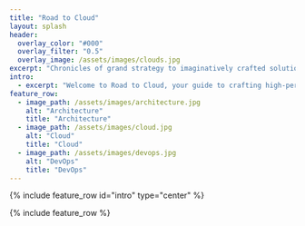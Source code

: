 ```yaml
---
title: "Road to Cloud"
layout: splash
header:
  overlay_color: "#000"
  overlay_filter: "0.5"
  overlay_image: /assets/images/clouds.jpg
excerpt: "Chronicles of grand strategy to imaginatively crafted solutions with creative implementations!"
intro: 
  - excerpt: "Welcome to Road to Cloud, your guide to crafting high-performance, cost-effective, and resilient solutions for your enterprise journey."
feature_row:
  - image_path: /assets/images/architecture.jpg
    alt: "Architecture"
    title: "Architecture"
  - image_path: /assets/images/cloud.jpg
    alt: "Cloud"
    title: "Cloud"
  - image_path: /assets/images/devops.jpg
    alt: "DevOps"
    title: "DevOps"
---
```


{% include feature_row id="intro" type="center" %}

{% include feature_row %}
